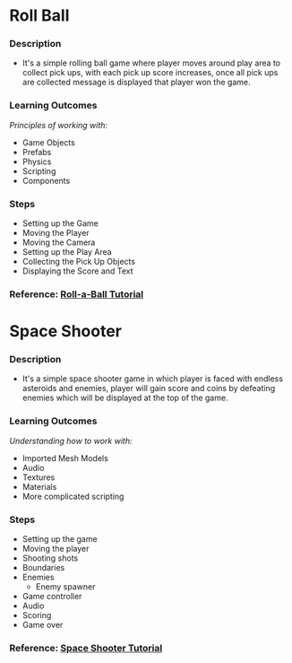 # Roll Ball

### Description
* It's a simple rolling ball game where player moves around play area to collect pick ups, with each pick up score increases, once all pick ups are collected message is displayed that player won the game.

### Learning Outcomes
*Principles of working with:*
* Game Objects
* Prefabs
* Physics
* Scripting
* Components

### Steps
* Setting up the Game
* Moving the Player
* Moving the Camera
* Setting up the Play Area
* Collecting the Pick Up Objects
* Displaying the Score and Text

### Reference: [Roll-a-Ball Tutorial](https://unity3d.com/learn/tutorials/s/roll-ball-tutorial)


# Space Shooter

### Description
* It's a simple space shooter game in which player is faced with endless asteroids and enemies, player will gain score and coins by defeating enemies which will be displayed at the top of the game.

### Learning Outcomes
*Understanding how to work with:*
* Imported Mesh Models
* Audio
* Textures
* Materials
* More complicated scripting

### Steps
* Setting up the game
* Moving the player
* Shooting shots
* Boundaries
* Enemies
  * Enemy spawner
* Game controller
* Audio
* Scoring
* Game over

### Reference: [Space Shooter Tutorial](https://unity3d.com/learn/tutorials/s/space-shooter-tutorial)

